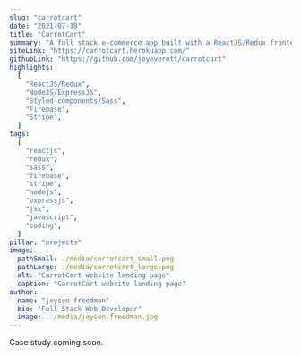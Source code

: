 ```yaml
---
slug: "carrotcart"
date: "2021-07-18"
title: "CarrotCart"
summary: "A full stack e-commerce app built with a ReactJS/Redux frontend and a NodeJS and ExpressJS backend to handle Stripe payments. Firebase auth and Firestore NoSQL database. Styled with Sass and styled-components."
siteLink: "https://carrotcart.herokuapp.com/"
githubLink: "https://github.com/jeyeverett/carrotcart"
highlights:
  [
    "ReactJS/Redux",
    "NodeJS/ExpressJS",
    "Styled-components/Sass",
    "Firebase",
    "Stripe",
  ]
tags:
  [
    "reactjs",
    "redux",
    "sass",
    "firebase",
    "stripe",
    "nodejs",
    "expressjs",
    "jsx",
    "javascript",
    "coding",
  ]
pillar: "projects"
image:
  pathSmall: ./media/carrotcart_small.png
  pathLarge: ./media/carrotcart_large.png
  alt: "CarrotCart website landing page"
  caption: "CarrotCart website landing page"
author:
  name: "jeysen-freedman"
  bio: "Full Stack Web Developer"
  image: ../media/jeysen-freedman.jpg
---
```


Case study coming soon.
